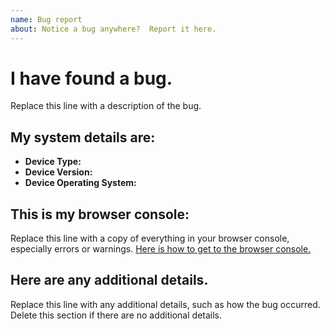 ```yaml
---
name: Bug report
about: Notice a bug anywhere?  Report it here.
---
```


# I have found a bug.
Replace this line with a description of the bug.
## My system details are:
- **Device Type:** 
- **Device Version:** 
- **Device Operating System:** 
## This is my browser console:
Replace this line with a copy of everything in your browser console, especially errors or warnings.  [Here is how to get to the browser console.](https://zapier.com/help/how-retrieve-console-logs-your-browser-troubleshooting/)
## Here are any additional details.
Replace this line with any additional details, such as how the bug occurred.  Delete this section if there are no additional details.
